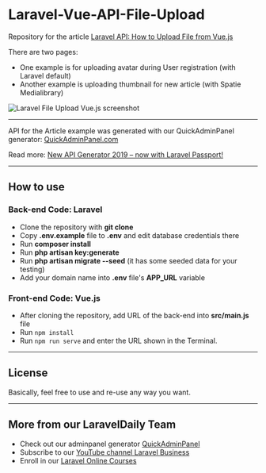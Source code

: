 # Laravel-Vue-API-File-Upload

Repository for the article [Laravel API: How to Upload File from Vue.js](https://quickadminpanel.com/blog/laravel-api-how-to-upload-file-from-vue-js/)

There are two pages: 

- One example is for uploading avatar during User registration (with Laravel default)
- Another example is uploading thumbnail for new article (with Spatie Medialibrary)


![Laravel File Upload Vue.js screenshot](https://quickadminpanel.com/blog/wp-content/uploads/2020/04/Screen-Shot-2020-04-26-at-11.17.36-AM.png)

- - - - -

API for the Article example was generated with our QuickAdminPanel generator: [QuickAdminPanel.com](https://quickadminpanel.com)

Read more: [New API Generator 2019 – now with Laravel Passport!](https://quickadminpanel.com/blog/new-api-generator-2019-now-with-laravel-passport/)

- - - - -

## How to use

### Back-end Code: Laravel

- Clone the repository with __git clone__
- Copy __.env.example__ file to __.env__ and edit database credentials there
- Run __composer install__
- Run __php artisan key:generate__
- Run __php artisan migrate --seed__ (it has some seeded data for your testing)
- Add your domain name into __.env__ file's __APP_URL__ variable


### Front-end Code: Vue.js

- After cloning the repository, add URL of the back-end into __src/main.js__ file
- Run `npm install`
- Run `npm run serve` and enter the URL shown in the Terminal.


- - - - -


## License

Basically, feel free to use and re-use any way you want.

---

## More from our LaravelDaily Team

- Check out our adminpanel generator [QuickAdminPanel](https://quickadminpanel.com)
- Subscribe to our [YouTube channel Laravel Business](https://www.youtube.com/channel/UCTuplgOBi6tJIlesIboymGA)
- Enroll in our [Laravel Online Courses](https://laraveldaily.teachable.com/)
